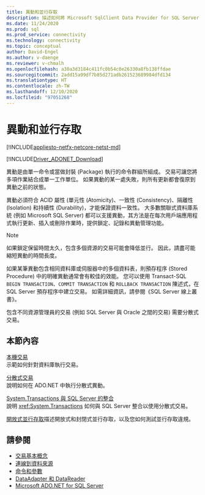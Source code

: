 ```yaml
---
title: 異動和並行存取
description: 描述如何將 Microsoft SqlClient Data Provider for SQL Server 用於交易和並行存取。
ms.date: 11/24/2020
ms.prod: sql
ms.prod_service: connectivity
ms.technology: connectivity
ms.topic: conceptual
author: David-Engel
ms.author: v-daenge
ms.reviewer: v-chmalh
ms.openlocfilehash: a30a3d3184c411fc0b54c0e26330a8fb138ffdae
ms.sourcegitcommit: 2add15a99df7b85d271adb261523689984dfd134
ms.translationtype: HT
ms.contentlocale: zh-TW
ms.lasthandoff: 12/10/2020
ms.locfileid: "97051268"
---
```

# <a name="transactions-and-concurrency"></a>異動和並行存取

[!INCLUDE[appliesto-netfx-netcore-netst-md](../../includes/appliesto-netfx-netcore-netst-md.md)]

[!INCLUDE[Driver_ADONET_Download](../../includes/driver_adonet_download.md)]

異動是由單一命令或當做封裝 (Package) 執行的命令群組所組成。 交易可讓您將多項作業結合成單一工作單位。 如果異動的某一處失敗，則所有更新都會復原到異動之前的狀態。

異動必須符合 ACID 屬性 (單元性 (Atomicity)、一致性 (Consistency)、隔離性 (Isolation) 和持續性 (Durability)，才能保證資料一致性。 大多數關聯式資料庫系統 (例如 Microsoft SQL Server) 都可以支援異動，其方法是在每次用戶端應用程式執行更新、插入或刪除作業時，提供鎖定、記錄和異動管理功能。

> [!NOTE]
> 如果鎖定保留時間太久，包含多個資源的交易可能會降低並行。 因此，請盡可能縮短異動的時間長度。  

如果某筆異動包含相同資料庫或伺服器中的多個資料表，則預存程序 (Stored Procedure) 中的明確異動通常會有較佳的效能。 您可以使用 Transact-SQL `BEGIN TRANSACTION`、`COMMIT TRANSACTION` 和 `ROLLBACK TRANSACTION` 陳述式，在 SQL Server 預存程序中建立交易。 如需詳細資訊，請參閱《SQL Server 線上叢書》。

包含不同資源管理員的交易 (例如 SQL Server 與 Oracle 之間的交易) 需要分散式交易。

## <a name="in-this-section"></a>本節內容

 [本機交易](local-transactions.md)  
 示範如何針對資料庫執行交易。  
  
 [分散式交易](distributed-transactions.md)  
 說明如何在 ADO.NET 中執行分散式異動。  
  
 [System.Transactions 與 SQL Server 的整合](system-transactions-integration-with-sql-server.md)  
 說明 <xref:System.Transactions> 如何與 SQL Server 整合以使用分散式交易。  
  
 [開放式並行存取](optimistic-concurrency.md)描述開放式和封閉式並行存取，以及您如何測試並行存取違規。  

## <a name="see-also"></a>請參閱

- [交易基本概念](/dotnet/framework/data/transactions/transaction-fundamentals)
- [連線到資料來源](connecting-to-data-source.md)
- [命令和參數](commands-parameters.md)
- [DataAdapter 和 DataReader](dataadapters-datareaders.md)
- [Microsoft ADO.NET for SQL Server](microsoft-ado-net-sql-server.md)
